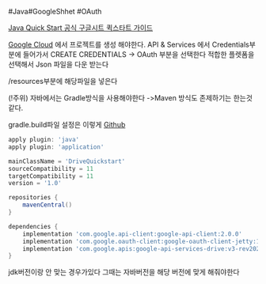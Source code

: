 #Java#GoogleShhet #OAuth

[Java Quick Start 공식 구글시트 퀵스타트 가이드](https://developers.google.com/sheets/api/quickstart/java)

[Google Cloud](https://console.cloud.google.com/) 에서 프로젝트를 생성 해야한다.
API & Services 에서 Credentials부분에 들어가서
CREATE CREDENTIALS -> OAuth 부분을 선택한다
적합한 플렛폼을 선택해서 Json 파일을 다운 받는다

/resources부분에 해당파일을 넣은다

(!주위) 자바에서는 Gradle방식을 사용해야한다
->Maven 방식도 존제하기는 한는것 같다.

gradle.build파일 설정은 이렇게
[Github](https://github.com/googleworkspace/java-samples/blob/main/drive/quickstart/build.gradle)
```gradle
apply plugin: 'java'  
apply plugin: 'application'

mainClassName = 'DriveQuickstart'
sourceCompatibility = 11
targetCompatibility = 11
version = '1.0'

repositories {
	mavenCentral()  
}

dependencies {
	implementation 'com.google.api-client:google-api-client:2.0.0'
	implementation 'com.google.oauth-client:google-oauth-client-jetty:1.34.1' 
	implementation 'com.google.apis:google-api-services-drive:v3-rev20220815-2.0.0'  
}
```

jdk버전이랑 안 맞는 경우가있다 그때는 자바버전을 해당 버전에 맞게 해줘야한다
